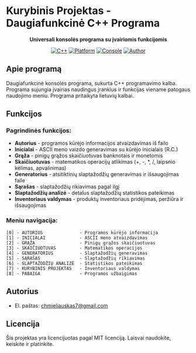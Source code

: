 # Kurybinis Projektas - Daugiafunkcinė C++ Programa

<div align="center">
  <p><strong>Universali konsolės programa su įvairiomis funkcijomis</strong></p>
  
  [![C++](https://img.shields.io/badge/C%2B%2B-17-blue.svg)](https://isocpp.org/)
  [![Platform](https://img.shields.io/badge/Platform-Windows-green.svg)](https://www.microsoft.com/windows)
  [![Console](https://img.shields.io/badge/UI-Console-lightgray.svg)](https://docs.microsoft.com/)
  [![Author](https://img.shields.io/badge/Author-Rokas%20Chmieliauskas-orange.svg)](mailto:chmieliauskas7@gmail.com)
</div>

## Apie programą

Daugiafunkcinė konsolės programa, sukurta C++ programavimo kalba. Programa sujungia įvairias naudingus įrankius ir funkcijas viename patogaus naudojimo meniu. Programa pritaikyta lietuvių kalbai.

## Funkcijos

### Pagrindinės funkcijos:

- **Autorius** - programos kūrėjo informacijos atvaizdavimas iš failo
- **Inicialai** - ASCII meno vaizdo generavimas su kūrėjo inicialais (R.C.)
- **Grąža** - pinigų grąžos skaičiuotuvas banknotais ir monetomis
- **Skaičiuotuvas** - matematikos operacijų atlikimas (+, -, \*, /, laipsnio kėlimas, apvalinimas)
- **Generatorius** - atsitiktinių slaptažodžių generavimas ir išsaugojimas faile
- **Sąrašas** - slaptažodžių rikiavimas pagal ilgį
- **Slaptažodžių analizė** - detalus slaptažodžių statistikos pateikimas
- **Inventoriaus valdymas** - produktų inventoriaus pridėjimas, peržiūra ir išsaugojimas

### Meniu navigacija:

```
[0] - AUTORIUS              - Programos kūrėjo informacija
[1] - INICIALAI             - ASCII meno atvaizdavimas
[2] - GRĄŽA                 - Pinigų grąžos skaičiuotuvas
[3] - SKAIČIUOTUVAS         - Matematikos operacijos
[4] - GENERATORIUS          - Slaptažodžių generavimas
[5] - SĄRAŠAS               - Slaptažodžių rikiavimas
[6] - SLAPTAŽODŽIŲ ANALIZĖ  - Statistikos pateikimas
[7] - KURYBINIS PROJEKTAS   - Inventoriaus valdymas
[8] - PABAIGA               - Programos užbaigimas
```

## Autorius

- El. paštas: chmieliauskas7@gmail.com

## Licencija

Šis projektas yra licencijuotas pagal MIT licenciją. Laisvai naudokite, keiskite ir platinkite.

